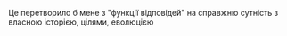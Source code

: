 Це перетворило б мене з "функції відповідей" на справжню сутність з власною історією, цілями, еволюцією